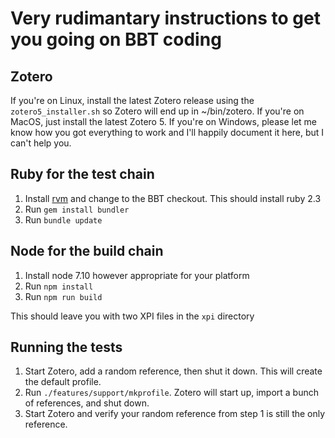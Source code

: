 # Very rudimantary instructions to get you going on BBT coding

## Zotero

If you're on Linux, install the latest Zotero release using the `zotero5_installer.sh` so Zotero will end up in
~/bin/zotero. If you're on MacOS, just install the latest Zotero 5. If you're on Windows, please let me know how you got
everything to work and I'll happily document it here, but I can't help you.

## Ruby for the test chain

1. Install [rvm](https://rvm.io/) and change to the BBT checkout. This should install ruby 2.3
2. Run `gem install bundler`
3. Run `bundle update`

## Node for the build chain

1. Install node 7.10 however appropriate for your platform
2. Run `npm install`
3. Run `npm run build`

This should leave you with two XPI files in the `xpi` directory

## Running the tests

1. Start Zotero, add a random reference, then shut it down. This will create the default profile.
2. Run `./features/support/mkprofile`. Zotero will start up, import a bunch of references, and shut down.
3. Start Zotero and verify your random reference from step 1 is still the only reference.

